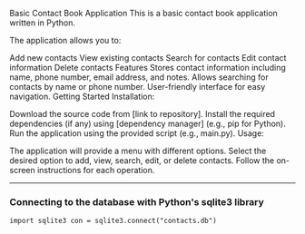 Basic Contact Book Application
This is a basic contact book application written in Python.

The application allows you to:

Add new contacts
View existing contacts
Search for contacts
Edit contact information
Delete contacts
Features
Stores contact information including name, phone number, email address, and notes.
Allows searching for contacts by name or phone number.
User-friendly interface for easy navigation.
Getting Started
Installation:

Download the source code from [link to repository].
Install the required dependencies (if any) using [dependency manager] (e.g., pip for Python).
Run the application using the provided script (e.g., main.py).
Usage:

The application will provide a menu with different options.
Select the desired option to add, view, search, edit, or delete contacts.
Follow the on-screen instructions for each operation.

---

### Connecting to the database with Python's sqlite3 library

`import sqlite3
con = sqlite3.connect("contacts.db")`


